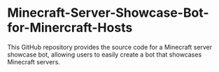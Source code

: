 # Minecraft-Server-Showcase-Bot-for-Minercraft-Hosts
This GitHub repository provides the source code for a Minecraft server showcase bot, allowing users to easily create a bot that showcases Minecraft servers.
